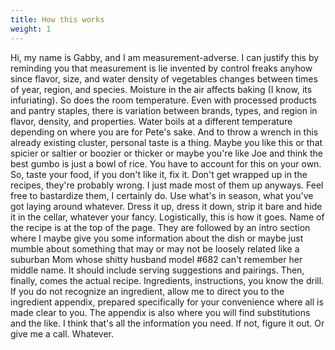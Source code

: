 ```yaml
---
title: How this works
weight: 1
---
```


Hi, my name is Gabby, and I am measurement-adverse. I can justify this by reminding you that measurement is lie invented by control freaks anyhow since flavor, size, and water density of vegetables changes between times of year, region, and species. Moisture in the air affects baking (I know, its infuriating). So does the room temperature. Even with processed products and pantry staples, there is variation between brands, types, and region in flavor, density, and properties. Water boils at a different temperature depending on where you are for Pete's sake. And to throw a wrench in this already existing cluster, personal taste is a thing. Maybe you like this or that spicier or saltier or boozier or thicker or maybe you're like Joe and think the best gumbo is just a bowl of rice. You have to account for this on your own. So, taste your food, if you don't like it, fix it. Don't get wrapped up in the recipes, they're probably wrong. I just made most of them up anyways. Feel free to bastardize them, I certainly do. Use what's in season, what you've got laying around whatever. Dress it up, dress it down, strip it bare and hide it in the cellar, whatever your fancy. Logistically, this is how it goes. Name of the recipe is at the top of the page. They are followed by an intro section where I maybe give you some information about the dish or maybe just mumble about something that may or may not be loosely related like a suburban Mom whose shitty husband model #682 can't remember her middle name. It should include serving suggestions and pairings. Then, finally, comes the actual recipe. Ingredients, instructions, you know the drill. If you do not recognize an ingredient, allow me to direct you to the ingredient appendix, prepared specifically for your convenience where all is made clear to you. The appendix is also where you will find substitutions and the like. I think that's all the information you need. If not, figure it out. Or give me a call. Whatever.
